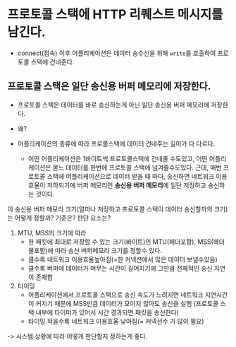 # 프로토콜 스택에 HTTP 리퀘스트 메시지를 남긴다.
- connect(접속) 이후 어플리케이션은 데이터 송수신을 위해 `write`를 호출하여 프로토콜 스택에 건네준다.

## 프로토콜 스택은 일단 송신용 버퍼 메모리에 저장한다.
- 프로토콜 스택은 데이터를 바로 송신하는게 아닌 일단 송신용 버퍼 메모리에 저장한다.
- 왜?

- 어플리케이션의 종류에 따라 프로콜스택에 데이터 건네주는 길이가 다 다르다. 
    - 어떤 어플리케이션은 1바이트씩 프로토콜스택에 건네줄 수도있고, 어떤 어플리케이션은 몯느 데이터를 한번에 프로토콜 스택에 넘겨줄수도있다. 근데, 매번 프로토콜 스택에 어플리케이션으로 데이터 받을 때 마다, 송신하면 네트워크 이용 효율이 저하되기에 버퍼 메모리인 **송신용 버퍼 메모리**에 일단 저장하고 송신하는 것이다.

이 송신용 버퍼 메모리 크기(얼마나 저장하고 프로토콜 스택이 데이터 송신할까의 크기)는 어떻게 정할까? 기준은? 판단 요소는?

1. MTU, MSS의 크기에 따라
   - 한 패킷에 최대로 저장할 수 있는 크기(바이트)인 MTU(헤더포함), MSS(헤더 불포함)에 따라 송신 버퍼메모리 크기를 정할수 있다.
   - 클수록 네트워크 이용효율높아짐(=한 커넥션에서 많은 데이터 보낼수있음)
   - 클수록 버퍼에 데이터가 머무는 시간이 길어지기에 그만큼 전체적인 송신 지연이 존재함
2. 타이밍
   - 어플리케이션에서 프로토콜 스택으로 송신 속도가 느려지면 네트워크 지연시간이 커지기 때문에 MSS만큼 데이터가 모이지 않아도 송신을 실행 (프로토콜 스택 내부에 타이머가 있어서 시간 경과되면 패킷을 송신한다)
   - 타이밍 작을수록 네트워크 이용효율 낮아짐(= 커넥션수 가 많이 필요)

-> 시스템 상황에 따라 어떻게 판단할지 정하는게 좋다.
